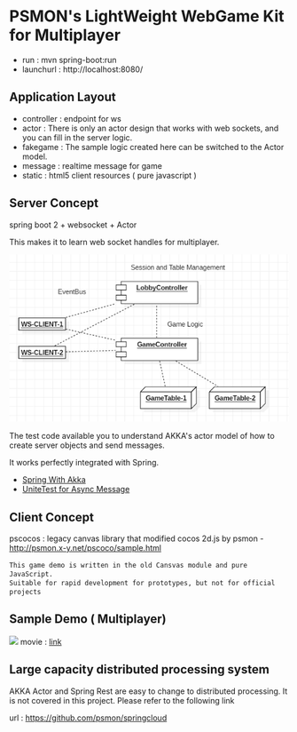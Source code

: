 # PSMON's LightWeight WebGame Kit for Multiplayer

- run : mvn spring-boot:run
- launchurl : http://localhost:8080/

## Application Layout
- controller : endpoint for ws
- actor : There is only an actor design that works with web sockets, and you can fill in the server logic.
- fakegame : The sample logic created here can be switched to the Actor model.
- message : realtime message for game
- static : html5 client resources ( pure javascript )

## Server Concept

spring boot 2 + websocket + Actor

This makes it to learn web socket handles for multiplayer.

![...](doc/ws-server.png)


The test code available you to understand AKKA's actor model of how to create server objects and send messages.

It works perfectly integrated with Spring.

- [Spring With Akka](src/test/java/com/vgw/demo/gameweb/SpringAkkaIntegrationTest.java)
- [UniteTest for Async Message](src/test/java/com/vgw/demo/gameweb/actor)


## Client Concept

pscocos : legacy canvas library that modified cocos 2d.js by psmon -http://psmon.x-y.net/pscoco/sample.html

    This game demo is written in the old Cansvas module and pure JavaScript.
    Suitable for rapid development for prototypes, but not for official projects

## Sample Demo ( Multiplayer)

![](http://wiki.webnori.com/download/attachments/17727533/image2018-12-24_23-12-40.png?version=1&modificationDate=1545660760701&api=v2)
movie  : [link](http://wiki.webnori.com/display/devbegin/multiplayer-cardgame?preview=/17727533/17727532/play-demo.mp4)

## Large capacity distributed processing system

AKKA Actor and Spring Rest are easy to change to distributed processing. It is not covered in this project. Please refer to the following link

url : https://github.com/psmon/springcloud
